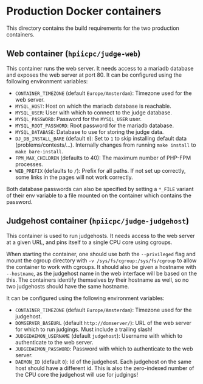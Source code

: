 # Production Docker containers

This directory contains the build requirements for the two production containers.

## Web container (`hpiicpc/judge-web`)

This container runs the web server.
It needs access to a mariadb database and exposes the web server at port 80.
It can be configured using the following environment variables:
 * `CONTAINER_TIMEZONE` (default `Europe/Amsterdam`): Timezone used for the web server.
 * `MYSQL_HOST`: Host on which the mariadb database is reachable.
 * `MYSQL_USER`: User with which to connect to the judge database.
 * `MYSQL_PASSWORD`: Password for the `MYSQL_USER` user.
 * `MYSQL_ROOT_PASSWORD`: Root password for the mariadb database.
 * `MYSQL_DATABASE`: Database to use for storing the judge data.
 * `DJ_DB_INSTALL_BARE` (default `0`): Set to `1` to skip installing default data (problems/contests/...).
   Internally changes from running `make install` to `make bare-install`.
 * `FPM_MAX_CHILDREN` (defaults to 40): The maximum number of PHP-FPM processes.
 * `WEB_PREFIX` (defaults to `/`): Prefix for all paths.
   If not set up correctly, some links in the pages will not work correctly.
 
Both database passwords can also be specified by setting a `*_FILE` variant of their env variable to a file mounted on the container which contains the password.

## Judgehost container (`hpiicpc/judge-judgehost`)

This container is used to run judgehosts.
It needs access to the web server at a given URL, and pins itself to a single CPU core using cgroups.

When starting the container, one should use both the `--privileged` flag and mount the cgroup directory with `-v /sys/fs/cgroup:/sys/fs/cgroup` to allow the container to work with cgroups.
It should also be given a hostname with `--hostname`, as the judgehost name in the web interface will be based on the this.
The containers identify themselves by their hostname as well, so no two judgehosts should have the same hostname.

It can be configured using the following environment variables:
 * `CONTAINER_TIMEZONE` (default `Europe/Amsterdam`): Timezone used for the judgehost.
 * `DOMSERVER_BASEURL` (default `http://domserver/`): URL of the web server for which to run judgings.
   Must include a trailing slash!
 * `JUDGEDAEMON_USERNAME` (default `judgehost`): Username with which to authenticate to the web server.
 * `JUDGEDAEMON_PASSWORD`: Password with which to authenticate to the web server.
 * `DAEMON_ID` (default `0`): Id of the judgehost.
   Each judgehost on the same host should have a different id.
   This is also the zero-indexed number of the CPU core the judgehost will use for judgings!
